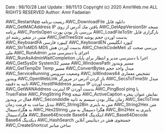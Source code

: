 Date : 98/10/28 
Last Update : 98/11/13 
Copyright (c) 2020 AmirWeb.me 
ALL RIGHTS RESERVED 
Author: Amir Fadaeian 


AWC_RestartApp ریست برنامه 
AWC_DownloadFile دانلود فایل 
AWC_GetMACAddress IP یافتن مک آدرس از روی 
AWC_GetAppVersionStr  نسخه برنامه 
AWC_PortIsOpen بررسی باز بودن پورت 
AWC_LoadFileToStr بارگزاری فایل متنی در متغیر رشته ای 
AWC_GetTreeSize بدست اوردن حجم پوشه 
AWC_KeyboardFA کیبورد فارسی 
AWC_KeyboardEN کیورد انگلیسی 
AWC_StrToMD5 MD5 بدست آوردن هش 
AWC_CheckCodeMeli بررسی صحت کد ملی 
AWC_RunAdmin اجرای با دسترسی مدیر 
AWC_RunAsAdminWaitCompletion اجرا با دسترسی مدیر و انتظار برای پایان 
AWC_GetSysDir System32 مسیر 
AWC_WindowsPath مسیر ویندوز 
AWC_GetTempDir Temp مسیر 
AWC_ConvertBytes مبدل واحد حجم 
AWC_ServiceRunning وضعیت سرویس 
AWC_IsWindows64 تشخیص معماری ویندوز 
AWC_OpenWebLink باز کردن آدرس در مرورگر 
AWC_SecsToTimeStr مبدل ثانیه به ذقیقه 
AWC_HostIPAddress سیستم IP بدست آوردن 
AWC_GetWANAddress اینترنت IP بدست آوردن 
AWC_PingBool ping با True/False 
AWC_PingString Ping نتیجه 
AWC_ActiveCaption نمایش عنوان پنجره فعال در ویندوز 
AWC_SecondsIdle زمان بیکار بودن سیسم به ثانیه 
AWC_SecToTime تبدیل ساعت به فرمت زمان 
AWC_String2Bin متن به باینری 
AWC_String2Hex متن به هگزادسیمال 
AWC_Hex2String هگزا دسیمال به متن 
AWC_Bin2Hex باینری به هگزادسیمال 
AWC_Base64Encode Base64 اینکدینگ 
AWC_Base64Decode Base64 دیکدینگ 
AWC_HashSearch جستجوی هش در دیتابیس آنلاین 
AWC_CreateShortcut    ساخن میانبر
